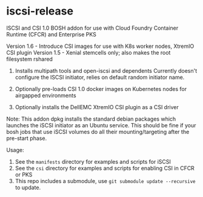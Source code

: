 # iscsi-release
ISCSI and CSI 1.0 BOSH addon for use with Cloud Foundry Container Runtime (CFCR) and Enterprise PKS

Version 1.6 - Introduce CSI images for use with K8s worker nodes, XtremIO CSI plugin
Version 1.5 - Xenial stemcells only; also makes the root filesystem rshared

1. Installs multipath tools and open-iscsi and dependents  Currently doesn't configure the ISCSI initiator, relies on default random initiator name.

1. Optionally pre-loads CSI 1.0 docker images on Kubernetes nodes for airgapped environments

1. Optionally installs the DellEMC XtremIO CSI plugin as a CSI driver

Note:  This addon dpkg installs the standard debian packages which launches the iSCSI initiator as an Ubuntu service. 
This should be fine if your bosh jobs that use iSCSI volumes do all their mounting/targeting after the pre-start phase.

Usage:
1.  See the `manifests` directory for examples and scripts for iSCSI
2.  See the `csi` directory for examples and scripts for enabling CSI in CFCR or PKS
2.  This repo includes a submodule, use `git submodule update --recursive` to update.

